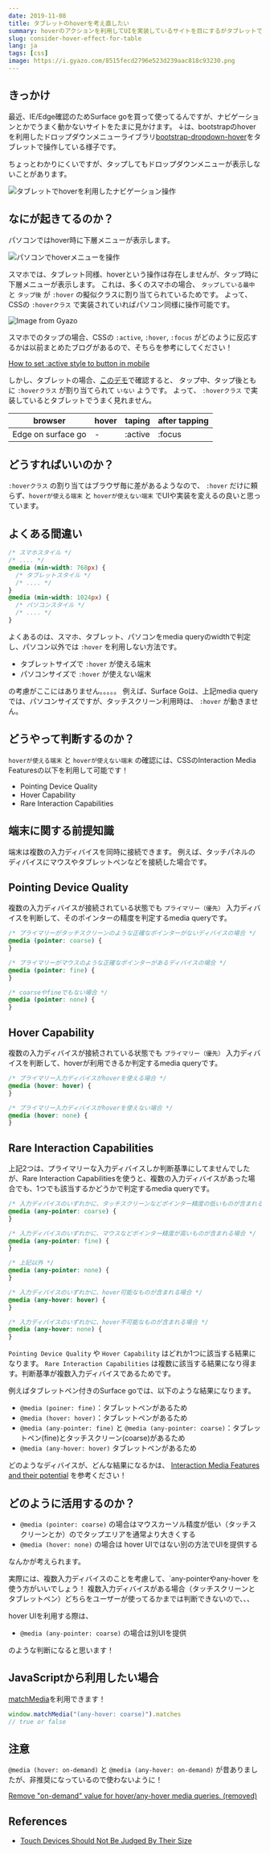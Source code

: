 ```yaml
---
date: 2019-11-08
title: タブレットのhoverを考え直したい
summary: hoverのアクションを利用してUIを実装しているサイトを目にするがタブレットでうまく動かないことが多々あるのでどんなことに気をつけるのか整理してみました。
slug: consider-hover-effect-for-table
lang: ja
tags: [css]
image: https://i.gyazo.com/8515fecd2796e523d239aac818c93230.png
---
```


## きっかけ

最近、IE/Edge確認のためSurface goを買って使ってるんですが、ナビゲーションとかでうまく動かないサイトをたまに見かけます。
↓は、bootstrapのhoverを利用したドロップダウンメニューライブラリ[bootstrap-dropdown-hover](https://kybarg.github.io/bootstrap-dropdown-hover/)をタブレットで操作している様子です。

ちょっとわかりにくいですが、タップしてもドロップダウンメニューが表示しないことがあります。

![タブレットでhoverを利用したナビゲーション操作](https://i.gyazo.com/f2a8890ba3eba4ea5cc9c964f76faa5c.gif)

## なにが起きてるのか？

パソコンではhover時に下層メニューが表示します。

![パソコンでhoverメニューを操作](https://i.gyazo.com/0d9fcd19e4d91aa2ae162cafd58f4bea.gif)

スマホでは、タブレット同様、hoverという操作は存在しませんが、タップ時に下層メニューが表示します。
これは、多くのスマホの場合、 `タップしている最中` と `タップ後` が `:hover` の擬似クラスに割り当てられているためです。
よって、CSSの `:hoverクラス` で実装されていればパソコン同様に操作可能です。 

![Image from Gyazo](https://i.gyazo.com/637e0d8eb1c12e1b4cf2c78277d2a8f2.gif)

スマホでのタップの場合、CSSの `:active`, `:hover`, `:focus` がどのように反応するかは以前まとめたブログがあるので、そちらを参考にしてください！

[How to set :active style to button in mobile](https://blog.tomoyukikashiro.me/post/how-to-set-active-style-to-button-in-mobile/)

しかし、タブレットの場合、[このデモ](http://codepen.io/Tkashiro/full/EaVVxr)で確認すると、
タップ中、タップ後ともに `:hoverクラス` が割り当てられて `いない` ようです。
よって、 `:hoverクラス` で実装しているとタブレットでうまく見れません。

|browser|hover|taping|after tapping|
|-------|-----|--------|-----------|
|Edge on surface go|-|:active|:focus|

## どうすればいいのか？

`:hoverクラス` の割り当てはブラウザ毎に差があるようなので、 `:hover` だけに頼らず、`hoverが使える端末` と `hoverが使えない端末` でUIや実装を変えるの良いと思っています。

## よくある間違い

```css
/* スマホスタイル */
/* .... */
@media (min-width: 768px) {
  /* タブレットスタイル */
  /* .... */
}
@media (min-width: 1024px) {
  /* パソコンスタイル */
  /* .... */
}
```

よくあるのは、スマホ、タブレット、パソコンをmedia queryのwidthで判定し、パソコン以外では `:hover` を利用しない方法です。

- タブレットサイズで `:hover` が使える端末
- パソコンサイズで `:hover` が使えない端末

の考慮がここにはありません。。。。。
例えば、Surface Goは、上記media queryでは、パソコンサイズですが、タッチスクリーン利用時は、 `:hover` が動きません。

## どうやって判断するのか？

`hoverが使える端末` と `hoverが使えない端末` の確認には、CSSのInteraction Media Featuresの以下を利用して可能です！

- Pointing Device Quality
- Hover Capability
- Rare Interaction Capabilities

## 端末に関する前提知識

端末は複数の入力ディバイスを同時に接続できます。
例えば、タッチパネルのディバイスにマウスやタブレットペンなどを接続した場合です。

## Pointing Device Quality

複数の入力ディバイスが接続されている状態でも `プライマリー（優先）` 入力ディバイスを判断して、そのポインターの精度を判定するmedia queryです。

```css
/* プライマリーがタッチスクリーンのような正確なポインターがないディバイスの場合 */
@media (pointer: coarse) {
}

/* プライマリーがマウスのような正確なポインターがあるディバイスの場合 */
@media (pointer: fine) {
}

/* coarseやfineでもない場合 */
@media (pointer: none) {
}
```

## Hover Capability

複数の入力ディバイスが接続されている状態でも `プライマリー（優先）` 入力ディバイスを判断して、hoverが利用できるか判定するmedia queryです。

```css
/* プライマリー入力ディバイスがhoverを使える場合 */
@media (hover: hover) {
}

/* プライマリー入力ディバイスがhoverを使えない場合 */
@media (hover: none) {
}
```

## Rare Interaction Capabilities

上記2つは、プライマリーな入力ディバイスしか判断基準にしてませんでしたが、Rare Interaction Capabilitiesを使うと、複数の入力ディバイスがあった場合でも、1つでも該当するかどうかで判定するmedia queryです。

```css
/* 入力ディバイスのいずれかに、タッチスクリーンなどポインター精度の低いものが含まれる場合 */
@media (any-pointer: coarse) {
}

/* 入力ディバイスのいずれかに、マウスなどポインター精度が高いものが含まれる場合 */
@media (any-pointer: fine) {
}

/* 上記以外 */
@media (any-pointer: none) {
}
```

```css
/* 入力ディバイスのいずれかに、hover可能なものが含まれる場合 */
@media (any-hover: hover) {
}

/* 入力ディバイスのいずれかに、hover不可能なものが含まれる場合 */
@media (any-hover: none) {
}
```
`Pointing Device Quality` や `Hover Capability` はどれか1つに該当する結果になります。
`Rare Interaction Capabilities` は複数に該当する結果になり得ます。判断基準が複数入力ディバイスであるためです。

例えばタブレットペン付きのSurface goでは、以下のような結果になります。

- `@media (poiner: fine)`：タブレットペンがあるため
- `@media (hover: hover)`：タブレットペンがあるため
- `@media (any-pointer: fine)` と `@media (any-pointer: coarse)`：タブレットペン(fine)とタッチスクリーン(coarse)があるため
- `@media (any-hover: hover)` タブレットペンがあるため

どのようなディバイスが、どんな結果になるかは、 [Interaction Media Features and their potential](https://dev.opera.com/articles/media-features/) を参考ください！

## どのように活用するのか？

- `@media (pointer: coarse)` の場合はマウスカーソル精度が低い（タッチスクリーンとか）のでタップエリアを通常より大きくする
- `@media (hover: none)` の場合は hover UIではない別の方法でUIを提供する

なんかが考えられます。

実際には、複数入力ディバイスのことを考慮して、`any-pointerやany-hover を使う方がいいでしょう！
複数入力ディバイスがある場合（タッチスクリーンとタブレットペン）どちらをユーザーが使ってるかまでは判断できないので、、、

hover UIを利用する際は、

- `@media (any-pointer: coarse)` の場合は別UIを提供

のような判断になると思います！

## JavaScriptから利用したい場合

[matchMedia](https://developer.mozilla.org/ja/docs/Web/API/Window/matchMedia)を利用できます！

```javascript
window.matchMedia("(any-hover: coarse)").matches
// true or false
```

## 注意

`@media (hover: on-demand)` と `@media (any-hover: on-demand)` が昔ありましたが、非推奨になっているので使わないように！

[Remove "on-demand" value for hover/any-hover media queries. (removed)](https://www.chromestatus.com/feature/4719452646014976)

## References

- [Touch Devices Should Not Be Judged By Their Size](https://css-tricks.com/touch-devices-not-judged-size)
